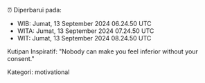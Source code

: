 ⏰ Diperbarui pada:
- WIB: Jumat, 13 September 2024 06.24.50 UTC
- WITA: Jumat, 13 September 2024 07.24.50 UTC
- WIT: Jumat, 13 September 2024 08.24.50 UTC

Kutipan Inspiratif:
"Nobody can make you feel inferior without your consent."


Kategori: motivational

